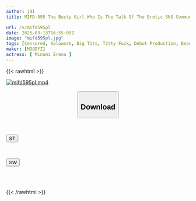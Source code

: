 ```yaml
---
author: j91
title: MIFD-595 The Busty Girl Who Is The Talk Of The Erotic SNS Community Is A Popular Tutor With Zero Free Frames!? A Sweet And Fluffy Voice Makes Her AV Debut With Intense Orgasms - Minami Erena

url: /v/mifd595pl
date: 2025-03-13T16:55:00Z
image: "mifd595pl.jpg"
tags: [Censored, Solowork, Big Tits, Titty Fuck, Debut Production, Beautiful Girl, Tutor	]
maker: [MOODYZ]
actress: [ Minami Erena ]
---
```



{{< rawhtml >}}

<div class="video" data-videoid="y03VjO7QRQS182V">
    <a href="javascript:;">
        <img src="/v/mifd595pl/mifd595pl.jpg" width="WIDTH" height="HEIGHT" alt="mifd595pl.mp4" loading="lazy">
    </a>
</div>

<script type="text/javascript" src="https://j91.asia/asset/on-demand-st.js"></script>

<br>
  <link rel="stylesheet" href="https://j91.asia/asset/bs5.css">
  
  <center>
  <button class="btn btn-primary" type="button" data-bs-toggle="collapse" data-bs-target=".multi-collapse" aria-expanded="false" aria-controls="multiCollapseExample1 multiCollapseExample2"><h2>Download</h2></button></center>
</p>
<div class="row">
  <div class="col">
    <div class="collapse multi-collapse" id="multiCollapseExample1">
      <div class="card card-body">
	      	      <br>
<div class="buttons">  
<p><a href="/v/mifd595pl/st.html" target="_blank"><button class="btn-hover color-3"><i class="fa fa-download"></i> ST</button></a></p></div>
    </div>
  </div>
</div>
  <div class="col">
    <div class="collapse multi-collapse" id="multiCollapseExample2">
      <div class="card card-body">
	      <br>
<div class="buttons">
<p><a href="/v/mifd595pl/sw.html" target="_blank"><button class="btn-hover color-2"><i class="fa fa-download"></i> SW</button></a></p></div>
<br><br>
      </div>
    </div>
  </div>
</div>

{{< /rawhtml >}}